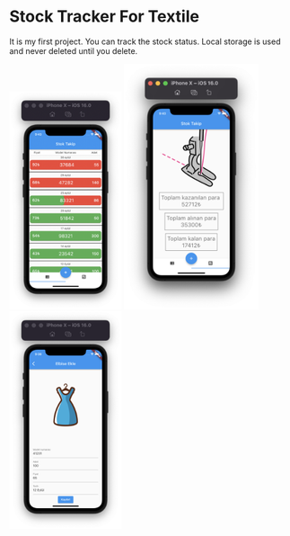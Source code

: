 # Stock Tracker For Textile 

It is my first project. You can track the stock status. Local storage is used and never deleted until you delete.


<p float="left">
  <img src="https://github.com/Emrecsmsk/stock-tracker-for-textile/blob/main/assets/github/1.png?raw=true" width="200" />
  <img src="https://github.com/Emrecsmsk/stock-tracker-for-textile/blob/main/assets/github/2.png?raw=true)" width="240" /> 
  <img src="https://github.com/Emrecsmsk/stock-tracker-for-textile/blob/main/assets/github/3.png?raw=true" width="200" />
</p>
